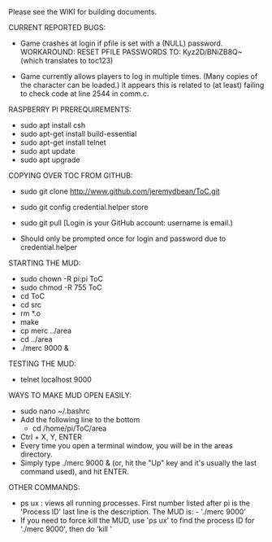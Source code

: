 Please see the WIKI for building documents.

CURRENT REPORTED BUGS:
	
- Game crashes at login if pfile is set with a (NULL) password.
	WORKAROUND: RESET PFILE PASSWORDS TO:  Kyz2D/BNiZB8Q~  (which translates to toc123)
	
- Game currently allows players to log in multiple times.  (Many copies of the character can be loaded.)  It appears this is related to 	(at least) failing to check code at line 2544 in comm.c.  






RASPBERRY PI PREREQUIREMENTS:


- sudo apt install csh
- sudo apt-get install build-essential
- sudo apt-get install telnet
- sudo apt update
- sudo apt upgrade



COPYING OVER TOC FROM GITHUB:
- sudo git clone http://www.github.com/jeremydbean/ToC.git
- sudo git config credential.helper store
- sudo git pull
	[Login is your GitHub account: username is email.)
	
- Should only be prompted once for login and password due to credential.helper




STARTING THE MUD:
- sudo chown -R pi:pi ToC
- sudo chmod -R 755 ToC
- cd ToC
- cd src
- rm *.o
- make
- cp merc ../area
- cd ../area
- ./merc 9000 &

	
	
TESTING THE MUD:
- telnet localhost 9000


WAYS TO MAKE MUD OPEN EASILY:
- sudo nano ~/.bashrc
- Add the following line to the bottom
	- cd /home/pi/ToC/area
- Ctrl + X, Y, ENTER
- Every time you open a terminal window, you will be in the areas directory.
- Simply type ./merc 9000 &  (or, hit the "Up" key and it's usually the last command used), and hit ENTER.

OTHER COMMANDS:
- ps ux : views all running processes.  First number listed after pi is the 'Process ID'  last line is the description.  The MUD is: 	- './merc 9000'
- If you need to force kill the MUD, use 'ps ux' to find the process ID for './merc 9000', then do 'kill <number>'
